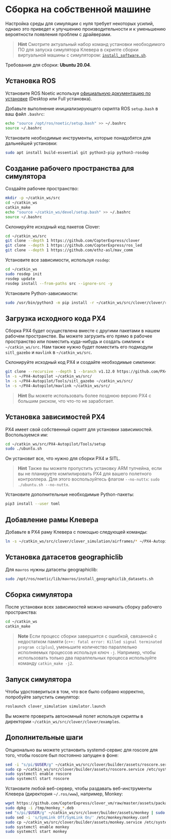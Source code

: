 # Сборка на собственной машине

Настройка среды для симуляции с нуля требует некоторых усилий, однако это приведет к улучшению производительности и к уменьшению вероятности появления проблем с драйверами.

> **Hint** Смотрите актуальный набор команд установки необходимого ПО для запуска симулятора Клевера в скрипте сборки виртуальной машины с симулятором: [`install_software.sh`](https://github.com/CopterExpress/clover_vm/blob/master/scripts/install_software.sh).

Требования для сборки: **Ubuntu 20.04**.

## Установка ROS

Установите ROS Noetic используя [официальную документацию по установке](http://wiki.ros.org/noetic/Installation/Ubuntu) (Desktop или Full установка).

Добавьте выполнение инициализирующего скрипта ROS `setup.bash` в ваш файл `.bashrc`:

```bash
echo "source /opt/ros/noetic/setup.bash" >> ~/.bashrc
source ~/.bashrc
```

Установите необходимые инструменты, которые понадобятся для дальнейшей установки:

```bash
sudo apt install build-essential git python3-pip python3-rosdep
```

## Создание рабочего пространства для симулятора

Создайте рабочее пространство:

```bash
mkdir -p ~/catkin_ws/src
cd ~/catkin_ws
catkin_make
echo "source ~/catkin_ws/devel/setup.bash" >> ~/.bashrc
source ~/.bashrc
```

Склонируйте исходный код пакетов Clover:

```bash
cd ~/catkin_ws/src
git clone --depth 1 https://github.com/CopterExpress/clover
git clone --depth 1 https://github.com/CopterExpress/ros_led
git clone --depth 1 https://github.com/ethz-asl/mav_comm
```

Установите все зависимости, используя `rosdep`:

```bash
cd ~/catkin_ws
sudo rosdep init
rosdep update
rosdep install --from-paths src --ignore-src -y
```

Установите Python-зависимости:

```bash
sudo /usr/bin/python3 -m pip install -r ~/catkin_ws/src/clover/clover/requirements.txt
```

## Загрузка исходного кода PX4

Сборка PX4 будет осуществлена вместе с другими пакетами в нашем рабочем пространстве. Вы можете загрузить его прямо в рабочее пространство или поместить куда-нибудь и создать симлинк к `~/catkin_ws/src`. Нам также нужно будет поместить его подмодули `sitl_gazebo` и `mavlink` в `~/catkin_ws/src`.

Склонируйте исходный код PX4 и создайте необходимые симлинки:

```bash
git clone --recursive --depth 1 --branch v1.12.0 https://github.com/PX4/PX4-Autopilot.git ~/PX4-Autopilot
ln -s ~/PX4-Autopilot ~/catkin_ws/src/
ln -s ~/PX4-Autopilot/Tools/sitl_gazebo ~/catkin_ws/src/
ln -s ~/PX4-Autopilot/mavlink ~/catkin_ws/src/
```

> **Hint** Вы можете использовать более позднюю версию PX4 с большим риском, что что-то не заработает.

## Установка зависимостей PX4

PX4 имеет свой собственный скрипт для установки зависимостей. Воспользуемся им:

```bash
cd ~/catkin_ws/src/PX4-Autopilot/Tools/setup
sudo ./ubuntu.sh
```

Он установит все, что нужно для сборки PX4 и SITL.

> **Hint** Также вы можете пропустить установку ARM тулчейна, если вы не планируете компилировать PX4 для вашего полетного контроллера. Для этого воспользуйтесь флагом `--no-nuttx`: `sudo ./ubuntu.sh --no-nuttx`.

Установите дополнительные необходимые Python-пакеты:

```bash
pip3 install --user toml
```

## Добавление рамы Клевера

Добавьте в PX4 раму Клевера с помощью следующей команды:

```bash
ln -s ~/catkin_ws/src/clover/clover_simulation/airframes/* ~/PX4-Autopilot/ROMFS/px4fmu_common/init.d-posix/airframes/
```

## Установка датасетов geographiclib

Для `mavros` нужны датасеты geographiclib:

```bash
sudo /opt/ros/noetic/lib/mavros/install_geographiclib_datasets.sh
```

## Сборка симулятора

После установки всех зависимостей можно начинать сборку рабочего пространства:

```bash
cd ~/catkin_ws
catkin_make
```

> **Note** Если процесс сборки завершится с ошибкой, связанной с недостатком памяти (`c++: fatal error: Killed signal terminated program cc1plus`), уменьшите количество параллельно исполняемых процессов используя ключ `-j`. Например, чтобы использовать только два параллельных процесса используйте команду `catkin_make -j2`.

## Запуск симулятора

Чтобы удостовериться в том, что все было собрано корректно, попробуйте запустить симулятор:

```bash
roslaunch clover_simulation simulator.launch
```

Вы можете проверить автономный полет используя скрипты в директории `~/catkin_ws/src/clover/clover/examples`.

## Дополнительные шаги

Опционально вы можете установить systemd-сервис для roscore для того, чтобы roscore был постоянно запущен в фоне:

```bash
sed -i "s/pi/$USER/g" ~/catkin_ws/src/clover/builder/assets/roscore.service
sudo cp ~/catkin_ws/src/clover/builder/assets/roscore.service /etc/systemd/system
sudo systemctl enable roscore
sudo systemctl start roscore
```

Установите любой веб-сервер, чтобы раздавать веб-инструменты Клевера (директория `~/.ros/www`), например, Monkey:

```bash
wget https://github.com/CopterExpress/clover_vm/raw/master/assets/packages/monkey_1.6.9-1_$(dpkg --print-architecture).deb -P /tmp
sudo dpkg -i /tmp/monkey_*.deb
sed "s/pi/$USER/g" ~/catkin_ws/src/clover/builder/assets/monkey | sudo tee /etc/monkey/sites/default
sudo sed -i 's/SymLink Off/SymLink On/' /etc/monkey/monkey.conf
sudo cp ~/catkin_ws/src/clover/builder/assets/monkey.service /etc/systemd/system/monkey.service
sudo systemctl enable monkey
sudo systemctl start monkey
```
